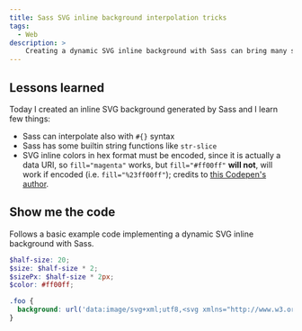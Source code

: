 ```yaml
---
title: Sass SVG inline background interpolation tricks
tags:
  - Web
description: >
    Creating a dynamic SVG inline background with Sass can bring many surprises. Let me share these tricks.
---
```


## Lessons learned

Today I created an inline SVG background generated by Sass and I learn few things:

* Sass can interpolate also with `#{}` syntax
* Sass has some builtin string functions like `str-slice`
* SVG inline colors in hex format must be encoded, since it is actually a data URI, so `fill="magenta"` works, but `fill="#ff00ff"` **will not**, will work if encoded (i.e. `fill="%23ff00ff"`); credits to [this Codepen's author](https://codepen.io/gunnarbittersmann/pen/BoovjR).

## Show me the code

Follows a basic example code implementing a dynamic SVG inline background with Sass.

```scss
$half-size: 20;
$size: $half-size * 2;
$sizePx: $half-size * 2px;
$color: #ff00ff;

.foo {
  background: url('data:image/svg+xml;utf8,<svg xmlns="http://www.w3.org/2000/svg" xmlns:xlink="http://www.w3.org/1999/xlink" version="1.1" height="#{$sizePx}" width="#{$sizePx}" viewBox="0 0 #{$size} #{$size}"><circle cx="#{$half-size}" cy="#{$half-size}" r="#{$half-size}" fill="%23#{str-slice(#{$color}, 2)}"></circle></svg>');
}
```

